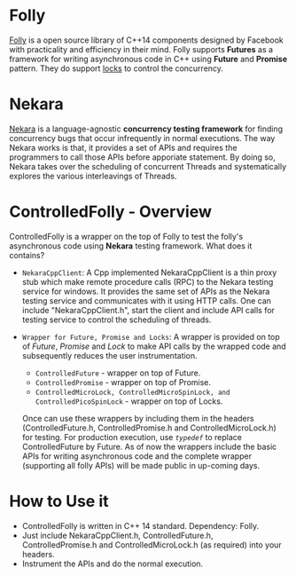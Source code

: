 # Folly
[Folly](https://github.com/facebook/folly) is a open source library of C++14 components designed by Facebook with practicality and efficiency in their mind. Folly supports **Futures** as a framework for writing asynchronous code in C++ using **Future** and **Promise** 
pattern. They do support [locks](https://github.com/facebook/folly/blob/master/folly/docs/SmallLocks.md) to control the concurrency.

# Nekara
[Nekara](https://github.com/p-org/Nekara) is a language-agnostic **concurrency testing framework** for finding concurrency bugs that occur infrequently in normal executions. The way Nekara works is that, it provides a set of APIs and requires the programmers to call those APIs before apporiate statement. By doing so, Nekara takes over the scheduling of concurrent Threads and systematically explores the various interleavings of Threads.

# ControlledFolly - Overview
ControlledFolly is a wrapper on the top of Folly to test the folly's asynchronous code using **Nekara** testing framework. What does it contains?
* `NekaraCppClient`: A Cpp implemented NekaraCppClient is a thin proxy stub which make remote procedure calls (RPC) to the Nekara testing service for windows. It provides the same set of APIs as the Nekara testing service and communicates with it using HTTP calls. One can include "NekaraCppClient.h", start the client and include API calls for testing service to control the scheduling of threads.
* `Wrapper for Future, Promise and Locks`: A wrapper is provided on top of *Future*, *Promise* and *Lock* to make API calls by the wrapped code and subsequently reduces the user instrumentation.
  * `ControlledFuture` - wrapper on top of Future.
  * `ControlledPromise` - wrapper on top of Promise.
  * `ControlledMicroLock, ControlledMicroSpinLock, and ControlledPicoSpinLock` - wrapper on top of Locks. 
  
  Once can use these wrappers by including them in the headers (ControlledFuture.h, ControlledPromise.h and ControlledMicroLock.h) for testing. For production execution, use *`typedef`* to replace ControlledFuture by Future. As of now the wrappers include the basic APIs for writing asynchronous code and the complete wrapper (supporting all folly APIs) will be made public in up-coming days.
  
  
# How to Use it
* ControlledFolly is written in C++ 14 standard. Dependency: Folly.
* Just include NekaraCppClient.h, ControlledFuture.h, ControlledPromise.h and ControlledMicroLock.h (as required) into your headers.
* Instrument the APIs and do the normal execution.
